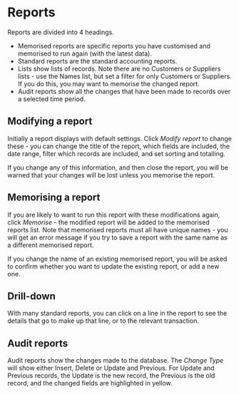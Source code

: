# Reports

Reports are divided into 4 headings.

* Memorised reports are specific reports you have customised and memorised to run again (with the latest data).
* Standard reports are the standard accounting reports.
* Lists show lists of records. Note there are no Customers or Suppliers lists - use the Names list, but set a filter for only Customers or Suppliers. If you do this, you may want to memorise the changed report.
* Audit reports show all the changes that have been made to records over a selected time period.

## Modifying a report

Initially a report displays with default settings. Click *Modify report* to change these - you can change the title of the report, which fields are included, the date range, filter which records are included, and set sorting and totalling.

If you change any of this information, and then close the report, you will be warned that your changes will be lost unless you memorise the report.

## Memorising a report

If you are likely to want to run this report with these modifications again, click *Memorise* - the modified report will be added to the memorised reports list. Note that memorised reports must all have unique names - you will get an error message if you try to save a report with the same name as a different memorised report.

If you change the name of an existing memorised report, you will be asked to confirm whether you want to update the existing report, or add a new one.

## Drill-down

With many standard reports, you can click on a line in the report to see the details that go to make up that line, or to the relevant transaction.

## Audit reports

Audit reports show the changes made to the database. The *Change Type* will show either Insert, Delete or Update and Previous. For Update and Previous records, the Update is the new record, the Previous is the old record, and the changed fields are highlighted in yellow.
